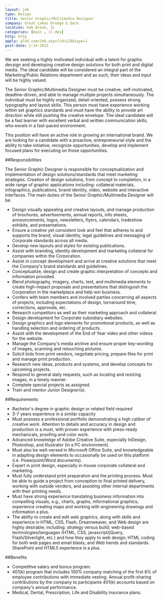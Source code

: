```yaml
---
layout: job
type: Design
title: Senior Graphic/Multimedia Designer
company: Great Lakes Dredge & Dock
location: Oak Brook, IL
categories: [main , il-des]
http: http
apply: gldd.com/Job.aspx?id=119&type=1
post-date: 2-14-2013
---
```


We are seeking a highly motivated individual with a talent for graphic decsign and developing creative design solutions for both print and digital media.  The ideal candidate will be considered an integral part of the Marketing/Public Relations department and as such, their ideas and input will be highly valued.
 
The Senior Graphic/Multimedia Designer must be creative, self-motivated, deadline-driven, and able to manage multiple projects simultaneously.  The individual must be highly organized, detail-oriented, possess strong typography and layout skills.  This person must have experience working within set graphics standards and must have the ability to provide art direction while still pushing the creative envelope.  The ideal candidate will be a fast learner with excellent verbal and written communication skills, who excels in a fast-paced environment.
 
This position will have an active role in growing an international brand.  We are looking for a candidate with a proactive, entrepreneurial style and the ability to take initiative, recognize opportunities, develop and implement focused plans for executing on those opportunities.

##Responsibilities

The Senior Graphic Designer is responsible for conceptualization and implementation of design solutions/standards that meet marketing strategies.  Creation of design solutions, from concept to completion, in a wide range of graphic applications including: collateral materials, infographics, publications, brand identity, video, website and interactive interfaces.  The main duties of the Senior Graphic/Multimedia Designer will be:

* Design visually appealing and creative layouts, and manage production of brochures, advertisements, annual reports, info sheets, announcements, logos, newsletters, flyers, calendars, tradeshow exhibits, and presentations.
* Ensure a creative yet consistent look and feel that adheres to and supports the brand, visual identity, legal guidelines and messaging of Corporate standards across all media.
* Develop new layouts and styles for existing publications.
* Assist with branding, identity development and marketing collateral for companies within the Corporation.
* Assist in concept development and arrive at creative solutions that meet the Company's brand standards and guidelines.
* Conceptualize, design and create graphic interpretation of concepts and information provided.
* Blend photography, imagery, charts, text, and multimedia elements to create high-impact proposals and presentations that distinguish the Corporation in the marketplace and help win business.
* Confers with team members and involved parties concerning all aspects of projects, including expectations of design, turnaround time, corrections, approvals, etc.
* Research competitors as well as their marketing approach and collateral.
* Design development for Corporate subsidiary websites.
* Design graphics and logo elements for promotional products, as well as handling selection and ordering of products.
* Assist with the development of the End of Year video and other videos for the website.
* Manage the Company's media archive and ensure proper key-wording of images, scanning and retouching pictures.
* Solicit bids from print vendors, negotiate pricing, prepare files for print and manage print production.
* Research new ideas, products and systems, and develop concepts for upcoming projects.
* Respond to general daily requests, such as locating and resizing images, in a timely manner.
* Complete special projects as assigned.
* Train and mentor Junior Designer(s).

##Requirements

* Bachelor's degree in graphic design or related field required
* 3-7 years experience in a similar capacity
* Must possess a professional portfolio demonstrating a high caliber of creative work.  Attention to details and accuracy in design and production is a must, with proven experience with press-ready mechanicals, proofing and color work.
* Advanced knowledge of Adobe Creative Suite, especially InDesign, Photoshop, and Illustrator (in a PC environment).
* Must also be well-versed in Microsoft Office Suite, and knowledgeable in adapting design elements to occasionally be used on this platform (i.e. Powerpoint/Word documents).
* Expert in print design, especially in-house corporate collateral and marketing.
* Must fully understand print preparation and the printing process. Must be able to guide a project from conception to final printed delivery, working with outside vendors, and assisting other internal departments with their printing needs.
* Must have strong experience translating business information into compelling visuals, e.g., charts, graphs, informational graphics; experience creating maps and working with engineering drawings and information a plus.
* The ability to create and edit web graphics, along with skills and experience in HTML, CSS, Flash, Dreamweaver, and Web design are highly desirable; including: strategy versus build; web-based technologies/languages (HTML, CSS, javascript/jQuery, Flash/Silverlight, etc.) and how they apply to web design; HTML coding for both web pages and email blasts; and Web trends and standards.  SharePoint and HTML5 experience is a plus. 

##Benefits

* Competitive salary and bonus program.
* 401(k) program that includes 100% company matching of the first 6% of employee contributions with immediate vesting.  Annual profit-sharing contributions by the company to participants 401(k) accounts based on company's annual performance.
* Medical, Dental, Prescription, Life and Disability insurance plans.
